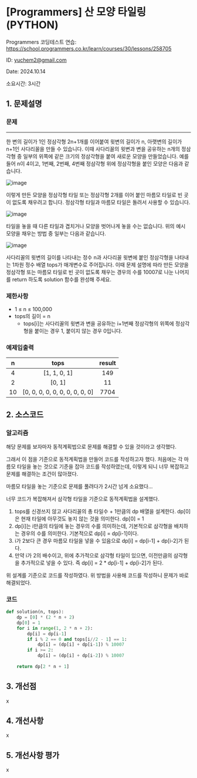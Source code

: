 # [Programmers] 산 모양 타일링 (PYTHON)
Programmers 코딩테스트 연습: https://school.programmers.co.kr/learn/courses/30/lessons/258705

ID: yuchem2@gmail.com

Date: 2024.10.14

소요시간: 3시간

## 1. 문제설명

### 문제
---
한 변의 길이가 1인 정삼각형 2n+1개를 이어붙여 윗변의 길이가 n, 아랫변의 길이가 n+1인 사다리꼴을 만들 수 있습니다. 이때 사다리꼴의 윗변과 변을 공유하는 n개의 정삼각형 중 일부의 위쪽에 같은 크기의 정삼각형을 붙여 새로운 모양을 만들었습니다. 예를 들어 n이 4이고, 1번째, 2번째, 4번째 정삼각형 위에 정삼각형을 붙인 모양은 다음과 같습니다.

![image](https://github.com/user-attachments/assets/da0fce50-7a82-42ac-ad54-09b96145267b)


이렇게 만든 모양을 정삼각형 타일 또는 정삼각형 2개를 이어 붙인 마름모 타일로 빈 곳이 없도록 채우려고 합니다. 정삼각형 타일과 마름모 타일은 돌려서 사용할 수 있습니다.

![image](https://github.com/user-attachments/assets/84ff1cdd-bc34-4e7d-a54c-ec9218079966)


타일을 놓을 때 다른 타일과 겹치거나 모양을 벗어나게 놓을 수는 없습니다. 위의 예시 모양을 채우는 방법 중 일부는 다음과 같습니다.

![image](https://github.com/user-attachments/assets/3449e4a9-4e21-47b0-b02d-b1afa9e17095)


사다리꼴의 윗변의 길이를 나타내는 정수 n과 사다리꼴 윗변에 붙인 정삼각형을 나타내는 1차원 정수 배열 tops가 매개변수로 주어집니다. 이때 문제 설명에 따라 만든 모양을 정삼각형 또는 마름모 타일로 빈 곳이 없도록 채우는 경우의 수를 10007로 나눈 나머지를 return 하도록 solution 함수를 완성해 주세요.

### 제한사항
+ 1 ≤ n ≤ 100,000
+ tops의 길이 = n
    + tops[i]는 사다리꼴의 윗변과 변을 공유하는 i+1번째 정삼각형의 위쪽에 정삼각형을 붙이는 경우 1, 붙이지 않는 경우 0입니다.

 
### 예제입출력
|n|	tops|	result|
| :--: | :--: | :--: |
|4|	[1, 1, 0, 1]|	149|
|2|	[0, 1]|	11|
|10|	[0, 0, 0, 0, 0, 0, 0, 0, 0, 0]|	7704|

## 2. 소스코드

### 알고리즘
해당 문제를 보자마자 동적계획법으로 문제를 해결할 수 있을 것이라고 생각했다.

그래서 이 점을 기준으로 동적계획법을 만들어 코드를 작성하고자 했다. 처음에는 각 마름모 타일을 놓는 것으로 기준을 잡아 코드를 작성하였는데, 이렇게 되니 너무 복잡하고 문제를 해결하는 조건이 많아졌다.

마름모 타일을 놓는 기준으로 문제를 풀려다가 2시간 넘게 소요했다...

너무 코드가 복잡해져서 삼각형 타일을 기준으로 동적계획법을 설계했다.

1. tops를 신경쓰지 않고 사다리꼴의 총 타일수 + 1만큼의 dp 배열을 설계한다. dp[0]은 현재 타일에 아무것도 놓지 않는 것을 의미한다. dp[0] = 1
2. dp[i]는 i만큼의 타일에 놓는 경우의 수를 의미하는데, 기본적으로 삼각형을 배치하는 경우의 수를 의미한다. 기본적으로 dp[i] = dp[i-1]이다.
3. i가 2보다 큰 경우 마름모 타일을 넣을 수 있음으로 dp[i] = dp[i-1] + dp[i-2]가 된다.
4. 만약 i가 2의 배수이고, 위에 추가적으로 삼각형 타일이 있으면, 이전만큼의 삼각형을 추가적으로 넣을 수 있다. 즉 dp[i] = 2 * dp[i-1] + dp[i-2]가 된다.

위 설계를 기준으로 코드를 작성하였다. 위 방법을 사용해 코드를 작성하니 문제가 바로 해결되었다.


### 코드
```Python
def solution(n, tops):
    dp = [0] * (2 * n + 2)
    dp[0] = 1
    for i in range(1, 2 * n + 2):
        dp[i] = dp[i-1]
        if i % 2 == 0 and tops[i//2 - 1] == 1:
            dp[i] = (dp[i] + dp[i-1]) % 10007
        if i >= 2:
            dp[i] = (dp[i] + dp[i-2]) % 10007
    
    return dp[2 * n + 1]
```
## 3. 개선점
x
## 4. 개선사항
x
## 5. 개선사항 평가
x
